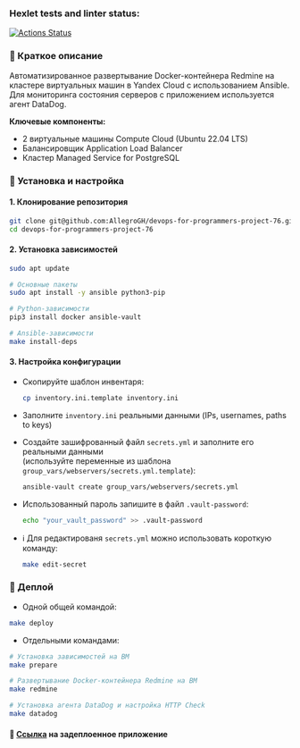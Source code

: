 ### Hexlet tests and linter status:
[![Actions Status](https://github.com/AllegroGH/devops-for-programmers-project-76/actions/workflows/hexlet-check.yml/badge.svg)](https://github.com/AllegroGH/devops-for-programmers-project-76/actions)

### :small_blue_diamond: Краткое описание
Автоматизированное развертывание Docker-контейнера Redmine на кластере виртуальных машин в Yandex Cloud с использованием Ansible. Для мониторинга состояния серверов с приложением используется агент DataDog.

**Ключевые компоненты:**
- 2 виртуальные машины Compute Cloud (Ubuntu 22.04 LTS)
- Балансировщик Application Load Balancer
- Кластер Managed Service for PostgreSQL

### :small_blue_diamond: Установка и настройка
#### 1. Клонирование репозитория
```bash
git clone git@github.com:AllegroGH/devops-for-programmers-project-76.git
cd devops-for-programmers-project-76
```
#### 2. Установка зависимостей
```bash
sudo apt update

# Основные пакеты
sudo apt install -y ansible python3-pip

# Python-зависимости
pip3 install docker ansible-vault

# Ansible-зависимости
make install-deps
```
#### 3. Настройка конфигурации
- Скопируйте шаблон инвентаря:
   ```bash
   cp inventory.ini.template inventory.ini
   ```
- Заполните `inventory.ini` реальными данными (IPs, usernames, paths to keys)</br>

- Создайте зашифрованный файл `secrets.yml` и заполните его реальными данными</br>
(используйте переменные из шаблона `group_vars/webservers/secrets.yml.template`):
  ```bash
  ansible-vault create group_vars/webservers/secrets.yml
  ```
- Использованный пароль запишите в файл `.vault-password`:
  ```bash
  echo "your_vault_password" >> .vault-password
  ```
- :information_source: Для редактированя `secrets.yml` можно использовать короткую команду:
  ```bash
  make edit-secret
  ```

### :small_blue_diamond: Деплой
- Одной общей командой:
```bash
make deploy
```
- Отдельными командами:
```bash
# Установка зависимостей на ВМ
make prepare

# Развертывание Docker-контейнера Redmine на ВМ
make redmine

# Установка агента DataDog и настройка HTTP Check
make datadog
```
#### :link: [Ссылка](https://allegrohub.ru) на задеплоенное приложение

